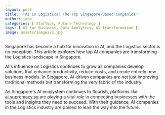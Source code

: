```yaml
---
layout: post
title:  "AI in Logistics: The Top Singapore-Based Companies"
author: jane
categories: [ Startups, Future Technology ]
tags: [ AI for Business, Data Analytics, AI Transformation ]
image: assets/images/3.jpg
---
```


Singapore has become a hub for innovation in AI, and the Logistics sector is no exception. This article explores how top AI companies are transforming the Logistics landscape in Singapore.

AI's influence on Logistics continues to grow as companies develop solutions that enhance productivity, reduce costs, and create entirely new business models. In Singapore, AI-driven companies are not just improving traditional methods but transforming the very fabric of the industry.

As Singapore's AI ecosystem continues to flourish, platforms like <a href="https://ai.supremacy.sg" target="_blank"> ai.supremacy.sg </a> are playing a vital role in connecting businesses with the tools and insights they need to succeed. With their guidance, AI companies in the Logistics industry are poised to lead the way into the future.
